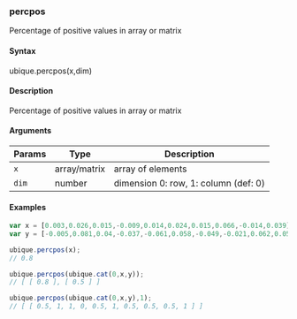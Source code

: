 ### percpos

Percentage of positive values in array or matrix


#### Syntax

ubique.percpos(x,dim)


#### Description

Percentage of positive values in array or matrix  



#### Arguments

|Params|Type|Description
|---------|----|-----------
|`x` | array/matrix | array of elements
|`dim` | number | dimension 0: row, 1: column (def: 0)


#### Examples

```js
var x = [0.003,0.026,0.015,-0.009,0.014,0.024,0.015,0.066,-0.014,0.039];
var y = [-0.005,0.081,0.04,-0.037,-0.061,0.058,-0.049,-0.021,0.062,0.058];

ubique.percpos(x);
// 0.8

ubique.percpos(ubique.cat(0,x,y));
// [ [ 0.8 ], [ 0.5 ] ]

ubique.percpos(ubique.cat(0,x,y),1);
// [ [ 0.5, 1, 1, 0, 0.5, 1, 0.5, 0.5, 0.5, 1 ] ]
```

